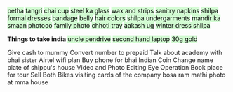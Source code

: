 
<mark style="background: #BBFABBA6;">petha</mark>
<mark style="background: #BBFABBA6;">tangri</mark>
<mark style="background: #BBFABBA6;">chai cup</mark>
<mark style="background: #BBFABBA6;">steel ka glass</mark>
<mark style="background: #BBFABBA6;">wax and strips</mark>
<mark style="background: #BBFABBA6;">sanitry napkins</mark>
<mark style="background: #BBFABBA6;">shilpa formal dresses</mark>
<mark style="background: #BBFABBA6;">bandage</mark>
<mark style="background: #BBFABBA6;">belly</mark>
<mark style="background: #BBFABBA6;">hair colors</mark>
<mark style="background: #BBFABBA6;">shilpa undergarments</mark>
<mark style="background: #BBFABBA6;">mandir ka smaan</mark>
<mark style="background: #BBFABBA6;">photooo</mark>
<mark style="background: #BBFABBA6;">family photo</mark>
<mark style="background: #BBFABBA6;">chhoti tray</mark>
<mark style="background: #BBFABBA6;">aakash ug</mark>
<mark style="background: #BBFABBA6;">winter dress shilpa</mark>

**Things to take india**
<mark style="background: #BBFABBA6;">uncle pendrive</mark>
<mark style="background: #BBFABBA6;">second hand laptop</mark>
<mark style="background: #BBFABBA6;">30g gold</mark>


Give cash to mummy
Convert number to prepaid
Talk about academy with bhai sister
Airtel wifi plan
Buy phone for bhai
Indian Coin
Change name plate of shippu's house
Video and Photo Editing
Eye Operation
Book place for tour
Sell Both Bikes
visiting cards of the company
bosa ram mathi
photo at mma house





